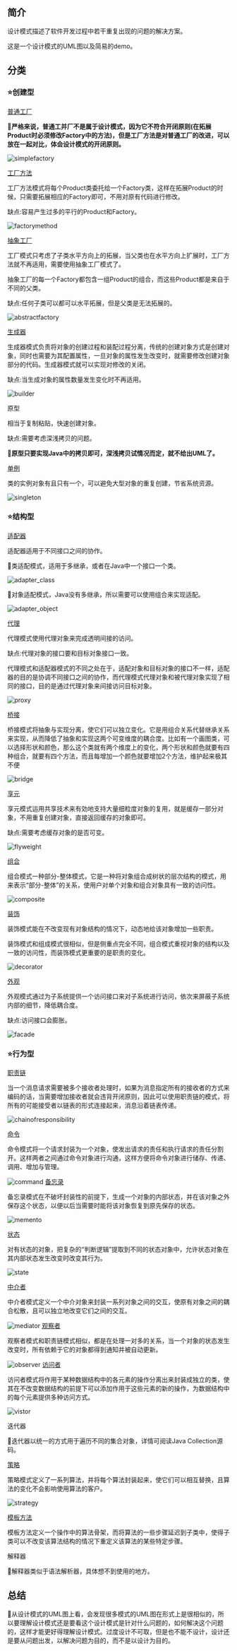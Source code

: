 ## 简介
设计模式描述了软件开发过程中若干重复出现的问题的解决方案。

这是一个设计模式的UML图以及简易的demo。

## 分类

### :star:创建型

[普通工厂](src/simplefactory)

:thinking:**严格来说，普通工并厂不是属于设计模式，因为它不符合开闭原则(在拓展Product时必须修改Factory中的方法)，但是工厂方法是对普通工厂的改进，可以放在一起对比，体会设计模式的开闭原则。**

![simplefactory](/img/simplefactory.png)

[工厂方法](src/factorymethod)

工厂方法模式将每个Product类委托给一个Factory类，这样在拓展Product的时候，只需要拓展相应的Factory即可，不用对原有代码进行修改。

缺点:容易产生过多的平行的Product和Factory。

![factorymethod](/img/factorymethod.png)

[抽象工厂](src/abstractfactory)

工厂模式只考虑了子类水平方向上的拓展，当父类也在水平方向上扩展时，工厂方法就不再适用，需要使用抽象工厂模式了。

抽象工厂的每一个Factory都包含一组Product的组合，而这些Product都是来自于不同的父类。

缺点:任何子类可以都可以水平拓展，但是父类是无法拓展的。

![abstractfactory](/img/abstractfactory.png)

[生成器](src/builder)

生成器模式负责将对象的创建过程和装配过程分离，传统的创建对象方式是创建对象，同时也需要为其配置属性，一旦对象的属性发生改变时，就需要修改创建对象部分的代码。生成器模式就可以实现对修改的关闭。

缺点:当生成对象的属性数量发生变化时不再适用。

![builder](/img/builder.png)

原型

相当于复制粘贴，快速创建对象。	

缺点:需要考虑深浅拷贝的问题。

:thinking:**原型只要实现Java中的拷贝即可，深浅拷贝试情况而定，就不给出UML了。**

[单例](src/singleton)

类的实例对象有且只有一个，可以避免大型对象的重复创建，节省系统资源。

![singleton](/img/singleton.png)

### :star:结构型

[适配器](/src/adapter)

适配器适用于不同接口之间的协作。

:thinking:类适配模式，适用于多继承，或者在Java中一个接口一个类。

![adapter_class](/img/adapter_class.png)

:thinking:对象适配模式，Java没有多继承，所以需要可以使用组合来实现适配。

![adapter_object](/img/adapter_object.png)

[代理](/src/proxy)

代理模式使用代理对象来完成透明间接的访问。

缺点:代理对象的接口要和目标对象接口一致。

代理模式和适配器模式的不同之处在于，适配对象和目标对象的接口不一样，适配器的目的是协调不同接口之间的协作，而代理模式代理对象和被代理对象实现了相同的接口，目的是通过代理对象来间接访问目标对象。

![proxy](/img/proxy.png)

[桥接](/src/bridge)

桥接模式将抽象与实现分离，使它们可以独立变化。它是用组合关系代替继承关系来实现，从而降低了抽象和实现这两个可变维度的耦合度。比如有一个画图类，可以选择形状和颜色，那么这个类就有两个维度上的变化，两个形状和颜色就要有四种组合，就要有四个方法，而且每增加一个颜色就要增加2个方法，维护起来极其不便

![bridge](/img/bridge.png)

[享元](/src/flyweight)

享元模式运用共享技术来有効地支持大量细粒度对象的复用，就是缓存一部分对象，不用重复创建对象，直接返回缓存的对象即可。

缺点:需要考虑缓存对象的是否可变。

![flyweight](/img/flyweight.png)

[组合](/src/composite)

组合模式一种部分-整体模式，它是一种将对象组合成树状的层次结构的模式，用来表示“部分-整体”的关系，使用户对单个对象和组合对象具有一致的访问性。

![composite](/img/composite.png)

[装饰](/src/decorator)

装饰模式能在不改变现有对象结构的情况下，动态地给该对象增加一些职责。

装饰模式和组成模式很相似，但是侧重点完全不同，组合模式重视对象的结构以及一致的访问性，而装饰模式更重要的是职责的变化。

![decorator](/img/decorator.png)

[外观](/src/facade)

外观模式通过为子系统提供一个访问接口来对子系统进行访问，依次来屏蔽子系统内部的细节，降低耦合度。

缺点:访问接口会膨胀。

![facade](/img/facade.png)

### :star:行为型

[职责链](/src/chainofresponsibility)

当一个消息请求需要被多个接收者处理时，如果为消息指定所有的接收者的方式来编码的话，当需要增加接收者就会违背开闭原则，因此可以使用职责链的模式，将所有的可能接受者以链表的形式连接起来，消息沿着链表传递。

![chainofresponsibility](/img/chainofresponsibility.png)

[命令](/src/command)

命令模式将一个请求封装为一个对象，使发出请求的责任和执行请求的责任分割开。这样两者之间通过命令对象进行沟通，这样方便将命令对象进行储存、传递、调用、增加与管理。

![command](/img/command.png)
[备忘录](/sre)

备忘录模式在不破坏封装性的前提下，生成一个对象的内部状态，并在该对象之外保存这个状态，以便以后当需要时能将该对象恢复到原先保存的状态。

![memento](/img/memento.png)

[状态](/src/state)

对有状态的对象，把复杂的“判断逻辑”提取到不同的状态对象中，允许状态对象在其内部状态发生改变时改变其行为。

![state](/img/state.png)


[中介者](/src/mediator)

中介者模式定义一个中介对象来封装一系列对象之间的交互，使原有对象之间的耦合松散，且可以独立地改变它们之间的交互。

![mediator](/img/mediator.png)
[观察者](/src/observer)

观察者模式和职责链模式相似，都是在处理一对多的关系，当一个对象的状态发生改变时，所有依赖于它的对象都得到通知并被自动更新。

![observer](/img/observer.png)
[访问者](/src/visitor)

访问者模式将作用于某种数据结构中的各元素的操作分离出来封装成独立的类，使其在不改变数据结构的前提下可以添加作用于这些元素的新的操作，为数据结构中的每个元素提供多种访问方式。

![vistor](/img/vistor.png)


迭代器

:thinking:迭代器以统一的方式用于遍历不同的集合对象，详情可阅读Java Collection源码。

[策略](/src/strategy)

策略模式定义了一系列算法，并将每个算法封装起来，使它们可以相互替换，且算法的变化不会影响使用算法的客户。

![strategy](/img/strategy.png)

[模板方法](/src/templatemethod)

模板方法定义一个操作中的算法骨架，而将算法的一些步骤延迟到子类中，使得子类可以不改变该算法结构的情况下重定义该算法的某些特定步骤。

解释器

:thinking:解释器类似于语法解析器，具体想不到使用的地方。


## 总结

:thinking:从设计模式的UML图上看，会发现很多模式的UML图在形式上是很相似的，所以要理解设计模式还是要看这个设计模式是针对什么问题的，如何解决这个问题的，这样才能更好得理解设计模式。过度设计不可取，但是也不能不设计，设计还是要从问题出发，以解决问题为目的，而不是以设计为目的。

